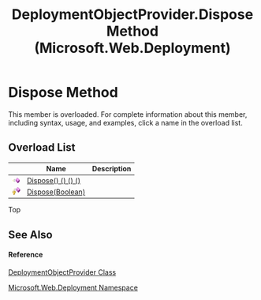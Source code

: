 ﻿---
title: DeploymentObjectProvider.Dispose Method  (Microsoft.Web.Deployment)
TOCTitle: Dispose Method
ms:assetid: Overload:Microsoft.Web.Deployment.DeploymentObjectProvider.Dispose
ms:mtpsurl: https://msdn.microsoft.com/en-us/library/microsoft.web.deployment.deploymentobjectprovider.dispose(v=VS.90)
ms:contentKeyID: 20208897
ms.date: 05/02/2012
mtps_version: v=VS.90
f1_keywords:
- Microsoft.Web.Deployment.DeploymentObjectProvider.Dispose
dev_langs:
- CSharp
- JScript
- VB
---

# Dispose Method

This member is overloaded. For complete information about this member, including syntax, usage, and examples, click a name in the overload list.

## Overload List

<table>
<thead>
<tr class="header">
<th> </th>
<th>Name</th>
<th>Description</th>
</tr>
</thead>
<tbody>
<tr class="odd">
<td><img src="images/Dd565996.pubmethod(en-us,VS.90).gif" title="Public method" alt="Public method" /></td>
<td><a href="deploymentobjectprovider-dispose-method-microsoft-web-deployment_1.md">Dispose() () () ()</a></td>
<td></td>
</tr>
<tr class="even">
<td><img src="images/Dd565996.protmethod(en-us,VS.90).gif" title="Protected method" alt="Protected method" /></td>
<td><a href="deploymentobjectprovider-dispose-method-boolean-microsoft-web-deployment.md">Dispose(Boolean)</a></td>
<td></td>
</tr>
</tbody>
</table>


Top

## See Also

#### Reference

[DeploymentObjectProvider Class](deploymentobjectprovider-class-microsoft-web-deployment.md)

[Microsoft.Web.Deployment Namespace](microsoft-web-deployment-namespace.md)

